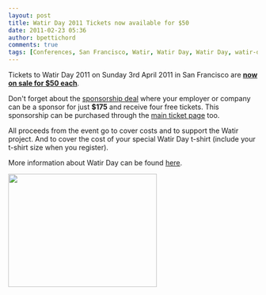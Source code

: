 ```yaml
---
layout: post
title: Watir Day 2011 Tickets now available for $50
date: 2011-02-23 05:36
author: bpettichord
comments: true
tags: [Conferences, San Francisco, Watir, Watir Day, Watir Day, watir-day-2011]
---
```

Tickets to Watir Day 2011 on Sunday 3rd April 2011 in San Francisco are <a href="http://watirday.eventbrite.com/"><strong>now on sale for $50 each</strong></a>.
<!--more-->

Don't forget about the <a href="http://watir.com/watir-day/sponsorship/">sponsorship deal</a> where your employer or company can be a sponsor for just <strong>$175</strong> and receive four free tickets. This sponsorship can be purchased through the <a href="http://watirday.eventbrite.com/">main ticket page</a> too.

All proceeds from the event go to cover costs and to support the Watir project. And to cover the cost of your special Watir Day t-shirt (include your t-shirt size when you register).

More information about Watir Day can be found <a href="http://watir.com/watir-day/">here</a>.

<a href="http://watirday.eventbrite.com/"><img class="alignnone size-medium wp-image-631" title="WatirDayTickets" src="http://watir001.files.wordpress.com/2011/02/watirdaytickets.png?w=300" alt="" width="300" height="229" /></a>
